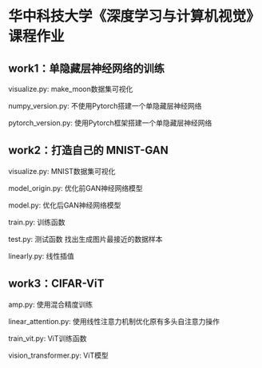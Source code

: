 # 华中科技大学《深度学习与计算机视觉》课程作业

## work1：单隐藏层神经网络的训练
visualize.py: make_moon数据集可视化

numpy_version.py: 不使用Pytorch搭建一个单隐藏层神经网络

pytorch_version.py: 使用Pytorch框架搭建一个单隐藏层神经网络

## work2：打造自己的 MNIST-GAN
visualize.py: MNIST数据集可视化

model_origin.py: 优化前GAN神经网络模型

model.py: 优化后GAN神经网络模型

train.py: 训练函数

test.py: 测试函数 找出生成图片最接近的数据样本

linearly.py: 线性插值

## work3：CIFAR-ViT

amp.py: 使用混合精度训练

linear_attention.py: 使用线性注意力机制优化原有多头自注意力操作

train_vit.py: ViT训练函数

vision_transformer.py: ViT模型